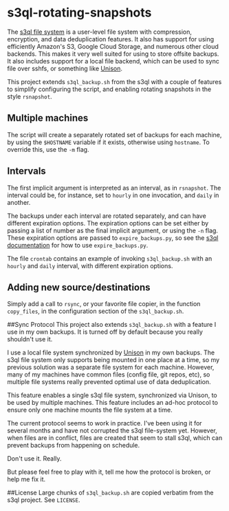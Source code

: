 s3ql-rotating-snapshots
====================

The [s3ql file system](https://bitbucket.org/nikratio/s3ql/wiki/Home) is
a user-level file system with compression, encryption, and data
deduplication features. It also has support for using efficiently
Amazon's S3, Google Cloud Storage, and numerous other cloud backends.
This makes it very well suited for using to store offsite backups. It
also includes support for a local file backend, which can be used to
sync file over sshfs, or something like
[Unison](https://en.wikipedia.org/wiki/Unison_(file_synchronizer)).

This project extends `s3ql_backup.sh` from the s3ql with a couple of
features to simplify configuring the script, and enabling rotating
snapshots in the style `rsnapshot`.

## Multiple machines
The script will create a separately rotated set of backups for each
machine, by using the `$HOSTNAME` variable if it exists, otherwise using
`hostname`. To override this, use the `-m` flag.

## Intervals
The first implicit argument is interpreted as an interval, as in
`rsnapshot`.  The interval could be, for instance, set to `hourly` in
one invocation, and `daily` in another.

The backups under each interval are rotated separately, and can have
different expiration options. The expiration options can be set either
by passing a list of number as the final implicit argument, or using the
`-n` flag. These expiration options are passed to `expire_backups.py`, so
see the [s3ql documentation](http://www.rath.org/s3ql-docs/contrib.html)
for how to use `expire_backups.py`.

The file `crontab` contains an example of invoking `s3ql_backup.sh` with
an `hourly` and `daily` interval, with different expiration options.

## Adding new source/destinations
Simply add a call to `rsync`, or your favorite file copier, in the
function `copy_files`, in the configuration section of the
`s3ql_backup.sh`.

##Sync Protocol
This project also extends `s3ql_backup.sh` with a feature I use in my
own backups. It is turned off by default because you really shouldn't
use it.

I use a local file system synchronized by [Unison](https://en.wikipedia.org/wiki/Unison_(file_synchronizer)) in my own backups.
The s3ql file system only supports being mounted in one place at a time,
so my previous solution was a separate file system for each machine.
However, many of my machines have common files (config file, git repos,
etc), so multiple file systems really prevented optimal use of data
deduplication.

This feature enables a single s3ql file system, synchronized via
Unison, to be used by multiple machines. This feature includes an
ad-hoc protocol to ensure only one machine mounts the file system at a
time.

The current protocol seems to work in practice. I've been using it for
several months and have not corrupted the s3ql file-system yet.
However, when files are in conflict, files are created that seem to
stall s3ql, which can prevent backups from happening on schedule.

Don't use it. Really.

But please feel free to play with it, tell me how the protocol is
broken, or help me fix it.

##License
Large chunks of `s3ql_backup.sh` are copied verbatim from the s3ql project. See `LICENSE`.
